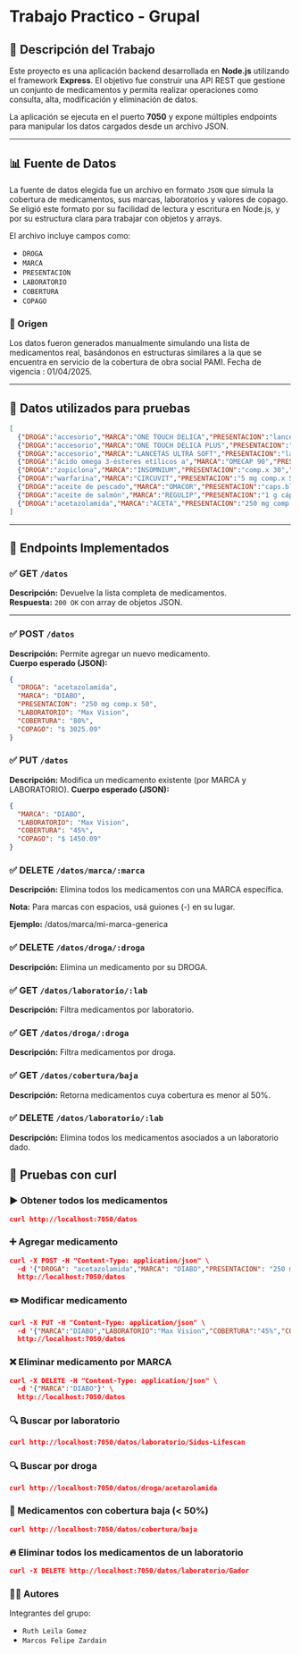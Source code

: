 # Trabajo Practico - Grupal
## 📁 Descripción del Trabajo

Este proyecto es una aplicación backend desarrollada en **Node.js** utilizando el framework **Express**. El objetivo fue construir una API REST que gestione un conjunto de medicamentos y permita realizar operaciones como consulta, alta, modificación y eliminación de datos.

La aplicación se ejecuta en el puerto **7050** y expone múltiples endpoints para manipular los datos cargados desde un archivo JSON.

---

## 📊 Fuente de Datos

La fuente de datos elegida fue un archivo en formato `JSON` que simula la cobertura de medicamentos, sus marcas, laboratorios y valores de copago. Se eligió este formato por su facilidad de lectura y escritura en Node.js, y por su estructura clara para trabajar con objetos y arrays.

El archivo incluye campos como:

- `DROGA`
- `MARCA`
- `PRESENTACION`
- `LABORATORIO`
- `COBERTURA`
- `COPAGO`

### 📂 Origen

Los datos fueron generados manualmente simulando una lista de medicamentos real, basándonos en estructuras similares a la que se encuentra en servicio de la cobertura de obra social PAMI. Fecha de vigencia : 01/04/2025.

---

## 🧪 Datos utilizados para pruebas

```json
[
  {"DROGA":"accesorio","MARCA":"ONE TOUCH DELICA","PRESENTACION":"lancetas x 100","LABORATORIO":"Sidus-Lifescan","COBERTURA":"100%","COPAGO":"$ 0"},
  {"DROGA":"accesorio","MARCA":"ONE TOUCH DELICA PLUS","PRESENTACION":"lancetas x 100","LABORATORIO":"Sidus-Lifescan","COBERTURA":"100%","COPAGO":"$ 0"},
  {"DROGA":"accesorio","MARCA":"LANCETAS ULTRA SOFT","PRESENTACION":"lancetas x 100","LABORATORIO":"Sidus-Lifescan","COBERTURA":"100%","COPAGO":"$ 0"},
  {"DROGA":"ácido omega 3-ésteres etílicos a","MARCA":"OMECAP 90","PRESENTACION":"cáps.blandas x 30","LABORATORIO":"Gador","COBERTURA":"40%","COPAGO":"$ 26829.71"},
  {"DROGA":"zopiclona","MARCA":"INSOMNIUM","PRESENTACION":"comp.x 30","LABORATORIO":"Gador","COBERTURA":"50%","COPAGO":"$ 5110.81"},
  {"DROGA":"warfarina","MARCA":"CIRCUVIT","PRESENTACION":"5 mg comp.x 50","LABORATORIO":"Ariston","COBERTURA":"80%","COPAGO":"$ 3210.48"},
  {"DROGA":"aceite de pescado","MARCA":"OMACOR","PRESENTACION":"caps.blandas x 28","LABORATORIO":"Richmond","COBERTURA":"50%","COPAGO":"$ 2483.68"},
  {"DROGA":"aceite de salmón","MARCA":"REGULIP","PRESENTACION":"1 g cáps.x 60","LABORATORIO":"Raffo","COBERTURA":"40%","COPAGO":"$ 29096.57"},
  {"DROGA":"acetazolamida","MARCA":"ACETA","PRESENTACION":"250 mg comp.x 20","LABORATORIO":"Novoplos","COBERTURA":"80%","COPAGO":"$ 2165.09"}
]
```
---
## 🚀 Endpoints Implementados

### ✅ GET `/datos`
**Descripción:** Devuelve la lista completa de medicamentos.  
**Respuesta:** `200 OK` con array de objetos JSON.

---

### ✅ POST `/datos`
**Descripción:** Permite agregar un nuevo medicamento.  
**Cuerpo esperado (JSON):**
```json
{
  "DROGA": "acetazolamida",
  "MARCA": "DIABO",
  "PRESENTACION": "250 mg comp.x 50",
  "LABORATORIO": "Max Vision",
  "COBERTURA": "80%",
  "COPAGO": "$ 3025.09"
}
```
### ✅ PUT `/datos`
**Descripción:** Modifica un medicamento existente (por MARCA y LABORATORIO).
**Cuerpo esperado (JSON):**

``` json
{
  "MARCA": "DIABO",
  "LABORATORIO": "Max Vision",
  "COBERTURA": "45%",
  "COPAGO": "$ 1450.09"
}
```
### ✅ DELETE `/datos/marca/:marca`
**Descripción:** Elimina todos los medicamentos con una MARCA específica. 

**Nota:** Para marcas con espacios, usá guiones (-) en su lugar. 

**Ejemplo:** /datos/marca/mi-marca-generica 

### ✅ DELETE `/datos/droga/:droga`
**Descripción:** Elimina un medicamento por su DROGA.

### ✅ GET `/datos/laboratorio/:lab`
**Descripción:** Filtra medicamentos por laboratorio.

### ✅ GET `/datos/droga/:droga`
**Descripción:** Filtra medicamentos por droga.

### ✅ GET `/datos/cobertura/baja`
**Descripción:** Retorna medicamentos cuya cobertura es menor al 50%.

### ✅ DELETE `/datos/laboratorio/:lab`
**Descripción:** Elimina todos los medicamentos asociados a un laboratorio dado.

## 🧪 Pruebas con curl
### ▶️ Obtener todos los medicamentos
``` json
curl http://localhost:7050/datos
```
### ➕ Agregar medicamento
``` json
curl -X POST -H "Content-Type: application/json" \
  -d '{"DROGA": "acetazolamida","MARCA": "DIABO","PRESENTACION": "250 mg comp.x 50","LABORATORIO": "Max Vision","COBERTURA": "80%","COPAGO": "$ 3025.09"}' \
  http://localhost:7050/datos
```
### ✏️ Modificar medicamento
``` json
curl -X PUT -H "Content-Type: application/json" \
  -d '{"MARCA":"DIABO","LABORATORIO":"Max Vision","COBERTURA":"45%","COPAGO":"$ 1450.09"}' \
  http://localhost:7050/datos
```
### ❌ Eliminar medicamento por MARCA
``` json
curl -X DELETE -H "Content-Type: application/json" \
  -d '{"MARCA":"DIABO"}' \
  http://localhost:7050/datos
```
### 🔍 Buscar por laboratorio
``` json
curl http://localhost:7050/datos/laboratorio/Sidus-Lifescan
```
### 🔍 Buscar por droga
``` json
curl http://localhost:7050/datos/droga/acetazolamida
```
### 🔽 Medicamentos con cobertura baja (< 50%)
``` json
curl http://localhost:7050/datos/cobertura/baja
```
### 🔥 Eliminar todos los medicamentos de un laboratorio
``` json
curl -X DELETE http://localhost:7050/datos/laboratorio/Gador
```
### 👨‍💻 Autores
Integrantes del grupo:
- `Ruth Leila Gomez`
- `Marcos Felipe Zardain`
